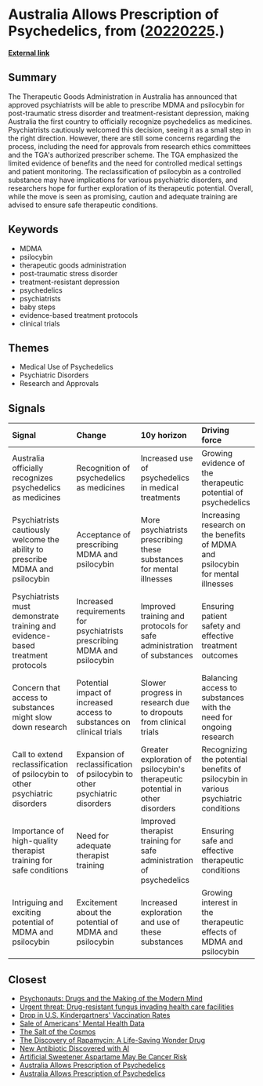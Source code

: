 # __Australia Allows Prescription of Psychedelics__, from ([20220225](https://kghosh.substack.com/p/20220225).)

__[External link](https://www.theguardian.com/australia-news/2023/feb/04/australian-approval-of-mdma-and-psilocybin-a-baby-step-in-the-right-direction-medical-experts-say?utm_source=substack&utm_medium=email)__



## Summary

The Therapeutic Goods Administration in Australia has announced that approved psychiatrists will be able to prescribe MDMA and psilocybin for post-traumatic stress disorder and treatment-resistant depression, making Australia the first country to officially recognize psychedelics as medicines. Psychiatrists cautiously welcomed this decision, seeing it as a small step in the right direction. However, there are still some concerns regarding the process, including the need for approvals from research ethics committees and the TGA's authorized prescriber scheme. The TGA emphasized the limited evidence of benefits and the need for controlled medical settings and patient monitoring. The reclassification of psilocybin as a controlled substance may have implications for various psychiatric disorders, and researchers hope for further exploration of its therapeutic potential. Overall, while the move is seen as promising, caution and adequate training are advised to ensure safe therapeutic conditions.

## Keywords

* MDMA
* psilocybin
* therapeutic goods administration
* post-traumatic stress disorder
* treatment-resistant depression
* psychedelics
* psychiatrists
* baby steps
* evidence-based treatment protocols
* clinical trials

## Themes

* Medical Use of Psychedelics
* Psychiatric Disorders
* Research and Approvals

## Signals

| Signal                                                                         | Change                                                                     | 10y horizon                                                                  | Driving force                                                                      |
|:-------------------------------------------------------------------------------|:---------------------------------------------------------------------------|:-----------------------------------------------------------------------------|:-----------------------------------------------------------------------------------|
| Australia officially recognizes psychedelics as medicines                      | Recognition of psychedelics as medicines                                   | Increased use of psychedelics in medical treatments                          | Growing evidence of the therapeutic potential of psychedelics                      |
| Psychiatrists cautiously welcome the ability to prescribe MDMA and psilocybin  | Acceptance of prescribing MDMA and psilocybin                              | More psychiatrists prescribing these substances for mental illnesses         | Increasing research on the benefits of MDMA and psilocybin for mental illnesses    |
| Psychiatrists must demonstrate training and evidence-based treatment protocols | Increased requirements for psychiatrists prescribing MDMA and psilocybin   | Improved training and protocols for safe administration of substances        | Ensuring patient safety and effective treatment outcomes                           |
| Concern that access to substances might slow down research                     | Potential impact of increased access to substances on clinical trials      | Slower progress in research due to dropouts from clinical trials             | Balancing access to substances with the need for ongoing research                  |
| Call to extend reclassification of psilocybin to other psychiatric disorders   | Expansion of reclassification of psilocybin to other psychiatric disorders | Greater exploration of psilocybin's therapeutic potential in other disorders | Recognizing the potential benefits of psilocybin in various psychiatric conditions |
| Importance of high-quality therapist training for safe conditions              | Need for adequate therapist training                                       | Improved therapist training for safe administration of psychedelics          | Ensuring safe and effective therapeutic conditions                                 |
| Intriguing and exciting potential of MDMA and psilocybin                       | Excitement about the potential of MDMA and psilocybin                      | Increased exploration and use of these substances                            | Growing interest in the therapeutic effects of MDMA and psilocybin                 |

## Closest

* [Psychonauts: Drugs and the Making of the Modern Mind](46b83c5dfd8f27c0bb2335917e2f5a1f)
* [Urgent threat: Drug-resistant fungus invading health care facilities](d28d19739c279a21eb19cac312e67bea)
* [Drop in U.S. Kindergartners' Vaccination Rates](f2e3c24131513e79e1193ffa31a7f1e7)
* [Sale of Americans' Mental Health Data](d7e132b0dc94474c05f6109c82cf9878)
* [The Salt of the Cosmos](fa8cbd7fc0beae839d485f07ed3b6dff)
* [The Discovery of Rapamycin: A Life-Saving Wonder Drug](d2f6f44b2ec2806fd1695aa4450cd9ee)
* [New Antibiotic Discovered with AI](bb7069f38ff720f7c4d690177ec5d9f9)
* [Artificial Sweetener Aspartame May Be Cancer Risk](80864a00731337a27c0cccd1a41e2063)
* [Australia Allows Prescription of Psychedelics](551bd2bf76824741f2b0450fc112ae1e)
* [Australia Allows Prescription of Psychedelics](551bd2bf76824741f2b0450fc112ae1e)